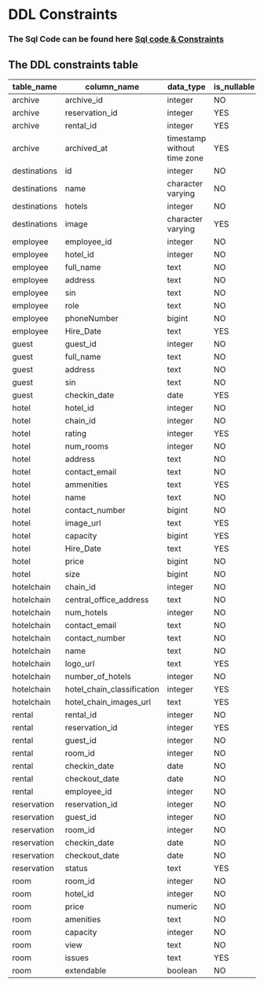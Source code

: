 # DDL Constraints

### The Sql Code can be found here [Sql code &amp; Constraints](Template.sql)

## The DDL constraints table

| table_name   | column_name                | data_type                   | is_nullable | column_default                                      |
| ------------ | -------------------------- | --------------------------- | ----------- | --------------------------------------------------- |
| archive      | archive_id                 | integer                     | NO          | nextval('archive_archive_id_seq'::regclass)         |
| archive      | reservation_id             | integer                     | YES         | null                                                |
| archive      | rental_id                  | integer                     | YES         | null                                                |
| archive      | archived_at                | timestamp without time zone | YES         | CURRENT_TIMESTAMP                                   |
| destinations | id                         | integer                     | NO          | nextval('destinations_id_seq'::regclass)            |
| destinations | name                       | character varying           | NO          | null                                                |
| destinations | hotels                     | integer                     | NO          | null                                                |
| destinations | image                      | character varying           | YES         | null                                                |
| employee     | employee_id                | integer                     | NO          | nextval('employee_employee_id_seq'::regclass)       |
| employee     | hotel_id                   | integer                     | NO          | null                                                |
| employee     | full_name                  | text                        | NO          | null                                                |
| employee     | address                    | text                        | NO          | null                                                |
| employee     | sin                        | text                        | NO          | null                                                |
| employee     | role                       | text                        | NO          | null                                                |
| employee     | phoneNumber                | bigint                      | NO          | null                                                |
| employee     | Hire_Date                  | text                        | YES         | null                                                |
| guest        | guest_id                   | integer                     | NO          | nextval('guest_guest_id_seq'::regclass)             |
| guest        | full_name                  | text                        | NO          | null                                                |
| guest        | address                    | text                        | NO          | null                                                |
| guest        | sin                        | text                        | NO          | null                                                |
| guest        | checkin_date               | date                        | YES         | null                                                |
| hotel        | hotel_id                   | integer                     | NO          | nextval('hotel_hotel_id_seq'::regclass)             |
| hotel        | chain_id                   | integer                     | NO          | null                                                |
| hotel        | rating                     | integer                     | YES         | 0                                                   |
| hotel        | num_rooms                  | integer                     | NO          | null                                                |
| hotel        | address                    | text                        | NO          | null                                                |
| hotel        | contact_email              | text                        | NO          | null                                                |
| hotel        | ammenities                 | text                        | YES         | null                                                |
| hotel        | name                       | text                        | NO          | null                                                |
| hotel        | contact_number             | bigint                      | NO          | null                                                |
| hotel        | image_url                  | text                        | YES         | null                                                |
| hotel        | capacity                   | bigint                      | YES         | null                                                |
| hotel        | Hire_Date                  | text                        | YES         | null                                                |
| hotel        | price                      | bigint                      | NO          | null                                                |
| hotel        | size                       | bigint                      | NO          | null                                                |
| hotelchain   | chain_id                   | integer                     | NO          | nextval('hotelchain_chain_id_seq'::regclass)        |
| hotelchain   | central_office_address     | text                        | NO          | null                                                |
| hotelchain   | num_hotels                 | integer                     | NO          | 0                                                   |
| hotelchain   | contact_email              | text                        | NO          | null                                                |
| hotelchain   | contact_number             | text                        | NO          | null                                                |
| hotelchain   | name                       | text                        | NO          | null                                                |
| hotelchain   | logo_url                   | text                        | YES         | null                                                |
| hotelchain   | number_of_hotels           | integer                     | NO          | null                                                |
| hotelchain   | hotel_chain_classification | integer                     | YES         | null                                                |
| hotelchain   | hotel_chain_images_url     | text                        | YES         | null                                                |
| rental       | rental_id                  | integer                     | NO          | nextval('rental_rental_id_seq'::regclass)           |
| rental       | reservation_id             | integer                     | YES         | null                                                |
| rental       | guest_id                   | integer                     | NO          | null                                                |
| rental       | room_id                    | integer                     | NO          | null                                                |
| rental       | checkin_date               | date                        | NO          | null                                                |
| rental       | checkout_date              | date                        | NO          | null                                                |
| rental       | employee_id                | integer                     | NO          | null                                                |
| reservation  | reservation_id             | integer                     | NO          | nextval('reservation_reservation_id_seq'::regclass) |
| reservation  | guest_id                   | integer                     | NO          | null                                                |
| reservation  | room_id                    | integer                     | NO          | null                                                |
| reservation  | checkin_date               | date                        | NO          | null                                                |
| reservation  | checkout_date              | date                        | NO          | null                                                |
| reservation  | status                     | text                        | YES         | 'Pending'::text                                     |
| room         | room_id                    | integer                     | NO          | nextval('room_room_id_seq'::regclass)               |
| room         | hotel_id                   | integer                     | NO          | null                                                |
| room         | price                      | numeric                     | NO          | null                                                |
| room         | amenities                  | text                        | NO          | null                                                |
| room         | capacity                   | integer                     | NO          | null                                                |
| room         | view                       | text                        | NO          | null                                                |
| room         | issues                     | text                        | YES         | null                                                |
| room         | extendable                 | boolean                     | NO          | false                                               |
